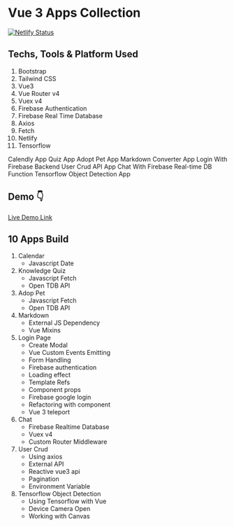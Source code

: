 # Vue 3 Apps Collection

[![Netlify Status](https://api.netlify.com/api/v1/badges/cfd2dad7-d53d-4e78-b535-b684fddad64a/deploy-status)](https://app.netlify.com/sites/vue-apps/deploys)

## Techs, Tools & Platform Used

1. Bootstrap
2. Tailwind CSS
3. Vue3
4. Vue Router v4
5. Vuex v4
6. Firebase Authentication
7. Firebase Real Time Database
8. Axios
9. Fetch
10. Netlify
11. Tensorflow


Calendly App
Quiz App
Adopt Pet App
Markdown Converter App
Login With Firebase Backend
User Crud API App
Chat With Firebase Real-time DB Function
Tensorflow Object Detection App
## Demo 👇

[Live Demo Link](https://vue-apps.netlify.app)

## 10 Apps Build

1.  Calendar 
      * Javascript Date
2. Knowledge Quiz 
   * Javascript Fetch
   * Open TDB API
3. Adop Pet 
   * Javascript Fetch
   * Open TDB API
4. Markdown
   * External JS Dependency 
   * Vue Mixins
5. Login Page
   * Create Modal
   * Vue Custom Events Emitting
   * Form Handling
   * Firebase authentication
   * Loading effect
   * Template Refs
   * Component props
   * Firebase google login
   * Refactoring with component
   * Vue 3 teleport
6. Chat
   * Firebase Realtime Database
   * Vuex v4
   * Custom Router Middleware
7. User Crud
   * Using axios
   * External API
   * Reactive vue3 api
   * Pagination
   * Environment Variable
8. Tensorflow Object Detection
   * Using Tensorflow with Vue
   * Device Camera Open
   * Working with Canvas
